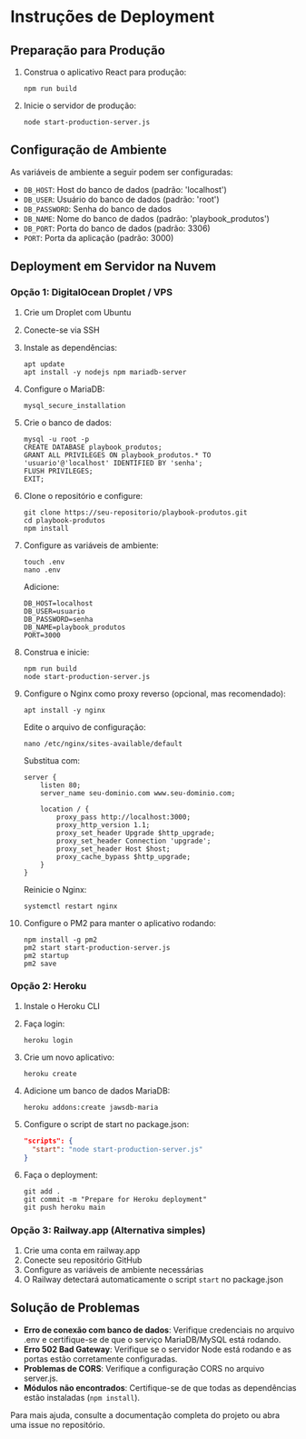 
# Instruções de Deployment

## Preparação para Produção

1. Construa o aplicativo React para produção:
   ```
   npm run build
   ```

2. Inicie o servidor de produção:
   ```
   node start-production-server.js
   ```

## Configuração de Ambiente

As variáveis de ambiente a seguir podem ser configuradas:

- `DB_HOST`: Host do banco de dados (padrão: 'localhost')
- `DB_USER`: Usuário do banco de dados (padrão: 'root')
- `DB_PASSWORD`: Senha do banco de dados
- `DB_NAME`: Nome do banco de dados (padrão: 'playbook_produtos')
- `DB_PORT`: Porta do banco de dados (padrão: 3306)
- `PORT`: Porta da aplicação (padrão: 3000)

## Deployment em Servidor na Nuvem

### Opção 1: DigitalOcean Droplet / VPS

1. Crie um Droplet com Ubuntu
2. Conecte-se via SSH
3. Instale as dependências:
   ```
   apt update
   apt install -y nodejs npm mariadb-server
   ```

4. Configure o MariaDB:
   ```
   mysql_secure_installation
   ```

5. Crie o banco de dados:
   ```
   mysql -u root -p
   CREATE DATABASE playbook_produtos;
   GRANT ALL PRIVILEGES ON playbook_produtos.* TO 'usuario'@'localhost' IDENTIFIED BY 'senha';
   FLUSH PRIVILEGES;
   EXIT;
   ```

6. Clone o repositório e configure:
   ```
   git clone https://seu-repositorio/playbook-produtos.git
   cd playbook-produtos
   npm install
   ```

7. Configure as variáveis de ambiente:
   ```
   touch .env
   nano .env
   ```
   
   Adicione:
   ```
   DB_HOST=localhost
   DB_USER=usuario
   DB_PASSWORD=senha
   DB_NAME=playbook_produtos
   PORT=3000
   ```

8. Construa e inicie:
   ```
   npm run build
   node start-production-server.js
   ```

9. Configure o Nginx como proxy reverso (opcional, mas recomendado):
   ```
   apt install -y nginx
   ```
   
   Edite o arquivo de configuração:
   ```
   nano /etc/nginx/sites-available/default
   ```
   
   Substitua com:
   ```
   server {
       listen 80;
       server_name seu-dominio.com www.seu-dominio.com;
       
       location / {
           proxy_pass http://localhost:3000;
           proxy_http_version 1.1;
           proxy_set_header Upgrade $http_upgrade;
           proxy_set_header Connection 'upgrade';
           proxy_set_header Host $host;
           proxy_cache_bypass $http_upgrade;
       }
   }
   ```
   
   Reinicie o Nginx:
   ```
   systemctl restart nginx
   ```

10. Configure o PM2 para manter o aplicativo rodando:
    ```
    npm install -g pm2
    pm2 start start-production-server.js
    pm2 startup
    pm2 save
    ```

### Opção 2: Heroku

1. Instale o Heroku CLI
2. Faça login:
   ```
   heroku login
   ```

3. Crie um novo aplicativo:
   ```
   heroku create
   ```

4. Adicione um banco de dados MariaDB:
   ```
   heroku addons:create jawsdb-maria
   ```

5. Configure o script de start no package.json:
   ```json
   "scripts": {
     "start": "node start-production-server.js"
   }
   ```

6. Faça o deployment:
   ```
   git add .
   git commit -m "Prepare for Heroku deployment"
   git push heroku main
   ```

### Opção 3: Railway.app (Alternativa simples)

1. Crie uma conta em railway.app
2. Conecte seu repositório GitHub
3. Configure as variáveis de ambiente necessárias
4. O Railway detectará automaticamente o script `start` no package.json

## Solução de Problemas

- **Erro de conexão com banco de dados**: Verifique credenciais no arquivo .env e certifique-se de que o serviço MariaDB/MySQL está rodando.
- **Erro 502 Bad Gateway**: Verifique se o servidor Node está rodando e as portas estão corretamente configuradas.
- **Problemas de CORS**: Verifique a configuração CORS no arquivo server.js.
- **Módulos não encontrados**: Certifique-se de que todas as dependências estão instaladas (`npm install`).

Para mais ajuda, consulte a documentação completa do projeto ou abra uma issue no repositório.
